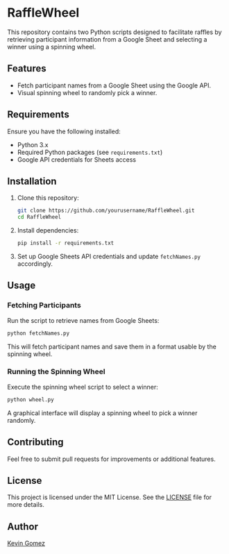 # RaffleWheel

This repository contains two Python scripts designed to facilitate raffles by retrieving participant information from a Google Sheet and selecting a winner using a spinning wheel.

## Features
- Fetch participant names from a Google Sheet using the Google API.
- Visual spinning wheel to randomly pick a winner.

## Requirements
Ensure you have the following installed:
- Python 3.x
- Required Python packages (see `requirements.txt`)
- Google API credentials for Sheets access

## Installation
1. Clone this repository:
   ```sh
   git clone https://github.com/yourusername/RaffleWheel.git
   cd RaffleWheel
   ```
2. Install dependencies:
   ```sh
   pip install -r requirements.txt
   ```
3. Set up Google Sheets API credentials and update `fetchNames.py` accordingly.

## Usage
### Fetching Participants
Run the script to retrieve names from Google Sheets:
```sh
python fetchNames.py
```
This will fetch participant names and save them in a format usable by the spinning wheel.

### Running the Spinning Wheel
Execute the spinning wheel script to select a winner:
```sh
python wheel.py
```
A graphical interface will display a spinning wheel to pick a winner randomly.

## Contributing
Feel free to submit pull requests for improvements or additional features.

## License
This project is licensed under the MIT License. See the [LICENSE](LICENSE) file for more details.

## Author
[Kevin Gomez](https://github.com/kevgom018)


